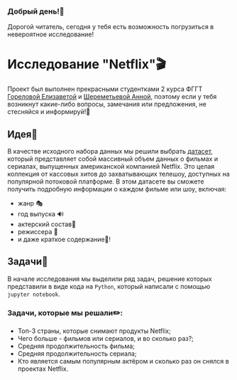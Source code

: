 ### Добрый день!🌺
Дорогой читатель, сегодня у тебя есть возможность погрузиться в невероятное исследование! 
# Исследование "Netflix"🎬
Проект был выполнен прекрасными студентками 2 курса ФГГТ [Гореловой Елизаветой](https://github.com/emgorelova) и [Шереметьевой Анной](https://github.com/anechkakrasavitsa), поэтому если у тебя возникнут какие-либо вопросы, замечания или предложения, не стесняйся и информируй!🩷
## Идея💫
В качестве исходного набора данных мы решили выбрать [датасет](https://www.kaggle.com/datasets/lovishbansal123/netflix-dataset/data), который представляет собой массивный объем данных о фильмах и сериалах, выпущенных американской компанией Netflix. Это целая коллекция от кассовых хитов до захватывающих телешоу, доступных на популярной потоковой платформе. В этом датасете вы сможете получить подробную информации о каждом фильме или шоу, включая:
- жанр 🎭
- год выпуска 🔊
- актерский состав🧙 
- режиссера 🎥 
- и даже краткое содержание🧾! 
 ## Задачи📍
В начале исследования мы выделили ряд задач, решение которых представили в виде кода на `Python`, который написали с помощью `jupyter notebook`.
### Задачи, которые мы решали✏️:
- Топ-3 страны, которые снимают продукты Netflix;
- Чего больше - фильмов или сериалов, и во сколько раз?;
- Средняя продолжительность фильма;
- Средняя продолжительность сериала;
- Кто является самым популярным актёром и сколько раз он снялся в проектах Netflix.


<!--
**emgorelova/emgorelova** is a ✨ _special_ ✨ repository because its `README.md` (this file) appears on your GitHub profile.

Here are some ideas to get you started:

- 🔭 I’m currently working on ...
- 🌱 I’m currently learning ...
- 👯 I’m looking to collaborate on ...
- 🤔 I’m looking for help with ...
- 💬 Ask me about ...
- 📫 How to reach me: ...
- 😄 Pronouns: ...
- ⚡ Fun fact: ...
-->
